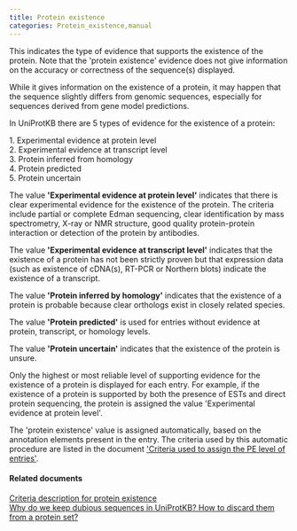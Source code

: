 ```yaml
---
title: Protein existence
categories: Protein_existence,manual
---
```


This indicates the type of evidence that supports the existence of the protein. Note that the 'protein existence' evidence does not give information on the accuracy or correctness of the sequence(s) displayed.

While it gives information on the existence of a protein, it may happen that the sequence slightly differs from genomic sequences, especially for sequences derived from gene model predictions.

In UniProtKB there are 5 types of evidence for the existence of a protein:

1\. Experimental evidence at protein level  
2. Experimental evidence at transcript level  
3. Protein inferred from homology  
4. Protein predicted  
5. Protein uncertain

The value **'Experimental evidence at protein level'** indicates that there is clear experimental evidence for the existence of the protein. The criteria include partial or complete Edman sequencing, clear identification by mass spectrometry, X-ray or NMR structure, good quality protein-protein interaction or detection of the protein by antibodies.

The value **'Experimental evidence at transcript level'** indicates that the existence of a protein has not been strictly proven but that expression data (such as existence of cDNA(s), RT-PCR or Northern blots) indicate the existence of a transcript.

The value **'Protein inferred by homology'** indicates that the existence of a protein is probable because clear orthologs exist in closely related species.

The value **'Protein predicted'** is used for entries without evidence at protein, transcript, or homology levels.

The value **'Protein uncertain'** indicates that the existence of the protein is unsure.

Only the highest or most reliable level of supporting evidence for the existence of a protein is displayed for each entry. For example, if the existence of a protein is supported by both the presence of ESTs and direct protein sequencing, the protein is assigned the value 'Experimental evidence at protein level'.

The 'protein existence' value is assigned automatically, based on the annotation elements present in the entry. The criteria used by this automatic procedure are listed in the document ['Criteria used to assign the PE level of entries'](https://ftp.uniprot.org/pub/databases/uniprot/current_release/knowledgebase/complete/docs/pe_criteria).

#### Related documents

[Criteria description for protein existence](https://ftp.uniprot.org/pub/databases/uniprot/current_release/knowledgebase/complete/docs/pe%5Fcriteria)  
[Why do we keep dubious sequences in UniProtKB? How to discard them from a protein set?](http://www.uniprot.org/help/dubious%5Fsequences)
